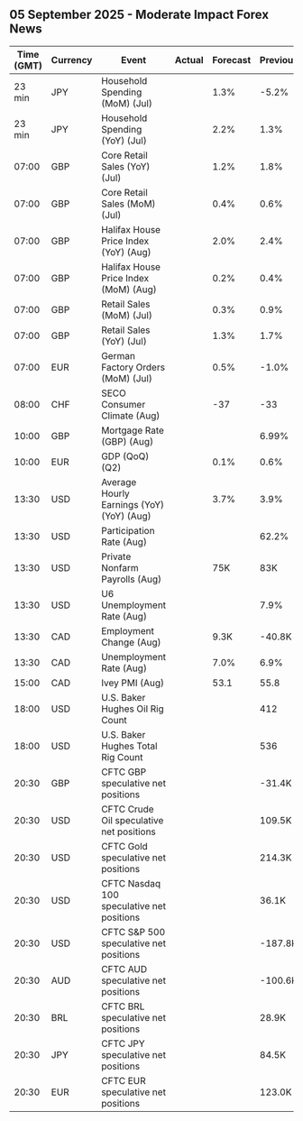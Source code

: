 ## 05 September 2025 - Moderate Impact Forex News

| Time (GMT) | Currency | Event | Actual | Forecast | Previous |
|------|----------|-------|--------|----------|----------|
| 23 min | JPY | Household Spending (MoM) (Jul) |  | 1.3% | -5.2% |
| 23 min | JPY | Household Spending (YoY) (Jul) |  | 2.2% | 1.3% |
| 07:00 | GBP | Core Retail Sales (YoY) (Jul) |  | 1.2% | 1.8% |
| 07:00 | GBP | Core Retail Sales (MoM) (Jul) |  | 0.4% | 0.6% |
| 07:00 | GBP | Halifax House Price Index (YoY) (Aug) |  | 2.0% | 2.4% |
| 07:00 | GBP | Halifax House Price Index (MoM) (Aug) |  | 0.2% | 0.4% |
| 07:00 | GBP | Retail Sales (MoM) (Jul) |  | 0.3% | 0.9% |
| 07:00 | GBP | Retail Sales (YoY) (Jul) |  | 1.3% | 1.7% |
| 07:00 | EUR | German Factory Orders (MoM) (Jul) |  | 0.5% | -1.0% |
| 08:00 | CHF | SECO Consumer Climate (Aug) |  | -37 | -33 |
| 10:00 | GBP | Mortgage Rate (GBP) (Aug) |  |  | 6.99% |
| 10:00 | EUR | GDP (QoQ) (Q2) |  | 0.1% | 0.6% |
| 13:30 | USD | Average Hourly Earnings (YoY) (YoY) (Aug) |  | 3.7% | 3.9% |
| 13:30 | USD | Participation Rate (Aug) |  |  | 62.2% |
| 13:30 | USD | Private Nonfarm Payrolls (Aug) |  | 75K | 83K |
| 13:30 | USD | U6 Unemployment Rate (Aug) |  |  | 7.9% |
| 13:30 | CAD | Employment Change (Aug) |  | 9.3K | -40.8K |
| 13:30 | CAD | Unemployment Rate (Aug) |  | 7.0% | 6.9% |
| 15:00 | CAD | Ivey PMI (Aug) |  | 53.1 | 55.8 |
| 18:00 | USD | U.S. Baker Hughes Oil Rig Count |  |  | 412 |
| 18:00 | USD | U.S. Baker Hughes Total Rig Count |  |  | 536 |
| 20:30 | GBP | CFTC GBP speculative net positions |  |  | -31.4K |
| 20:30 | USD | CFTC Crude Oil speculative net positions |  |  | 109.5K |
| 20:30 | USD | CFTC Gold speculative net positions |  |  | 214.3K |
| 20:30 | USD | CFTC Nasdaq 100 speculative net positions |  |  | 36.1K |
| 20:30 | USD | CFTC S&P 500 speculative net positions |  |  | -187.8K |
| 20:30 | AUD | CFTC AUD speculative net positions |  |  | -100.6K |
| 20:30 | BRL | CFTC BRL speculative net positions |  |  | 28.9K |
| 20:30 | JPY | CFTC JPY speculative net positions |  |  | 84.5K |
| 20:30 | EUR | CFTC EUR speculative net positions |  |  | 123.0K |
